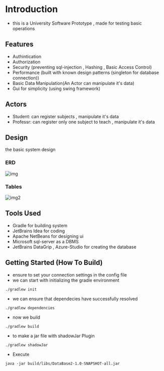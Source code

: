 # Introduction
- this is a University Software Prototype , made for testing basic operations

## Features
- Authintication 
- Authorization
- Security (preventing sql-injection , Hashing ,  Basic Access Control)
- Performance (built with known design patterns (singleton for database connection))
- Basic Data Manipulation(An Actor can manipulate it's data)
-  Gui for simplicity (using swing framework)


## Actors
- Student: can register subjects , manipulate it's data
- Professr: can register only one subject to teach , manipulate it's data

## Design
the basic system design

### ERD
![img](https://imgur.com/a/yeQt29b)
### Tables
![img2](https://imgur.com/a/wklwh8i)

## Tools Used
- Gradle for building system
- JetBrains Idea for coding
- Apache NetBeans for designing ui
- Microsoft sql-server as a DBMS
- JetBrains DataGrip , Azure-Studio for creating  the database

## Getting Started (How To Build)
- ensure to set your connection settings in the config file
- we can start with initializing the gradle environment
 ``` shell
 ./gradlew init
 
 ```
-  we can ensure that dependecies have successfully resolved
```shell
./gradlew dependencies
```

- now we build
```shell
./gradlew build
```
- to make a jar file with shadowJar Plugin
```shell
./gradlew shadowJar
```
- Execute
```shell
java -jar build/libs/DataBase2-1.0-SNAPSHOT-all.jar
```